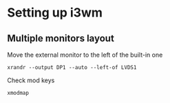 # Setting up i3wm

## Multiple monitors layout

Move the external monitor to the left of the built-in one

```
xrandr --output DP1 --auto --left-of LVDS1
```

Check mod keys
```
xmodmap
```
